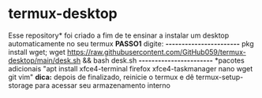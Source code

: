 # termux-desktop
Esse repository* foi criado a fim de te ensinar a instalar um desktop automaticamente no seu termux
**PASSO1**
digite:
**-----------------------**
pkg install wget; wget https://raw.githubusercontent.com/GitHub059/termux-desktop/main/desk.sh && bash desk.sh
**-----------------------**
*pacotes adicionais "apt install xfce4-terminal firefox xfce4-taskmanager nano wget git vim"
  **dica:** depois de finalizado, reinicie o termux e dê termux-setup-storage para acessar seu armazenamento interno
